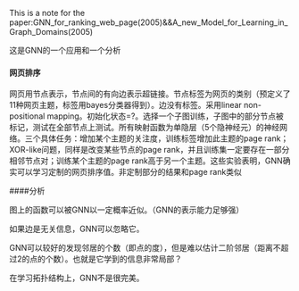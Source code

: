 This is a note for the paper:GNN_for_ranking_web_page(2005)&&A_new_Model_for_Learning_in_Graph_Domains(2005)

这是GNN的一个应用和一个分析       

#### 网页排序

网页用节点表示，节点间的有向边表示超链接。节点标签为网页的类别（预定义了11种网页主题，标签用bayes分类器得到）。边没有标签。采用linear non-positional mapping。初始化状态=?。选择一个子图训练，子图中的部分节点被标记，测试在全部节点上测试。所有映射函数为单隐层（5个隐神经元）的神经网络。三个具体任务：增加某个主题的关注度，训练标签增加此主题的page rank；XOR-like问题，同样是改变某些节点的page rank，并且训练集一定要存在一部分相邻节点对；训练某个主题的page rank高于另一个主题。这些实验表明，GNN确实可以学习定制的网页排序值。非定制部分的结果和page rank类似

####分析

图上的函数可以被GNN以一定概率近似。（GNN的表示能力足够强）    

如果边是无关信息，GNN可以忽略它。   

GNN可以较好的发现邻居的个数（即点的度），但是难以估计二阶邻居（距离不超过2的点的个数）。也就是它学到的信息非常局部？    

在学习拓扑结构上，GNN不是很完美。      













